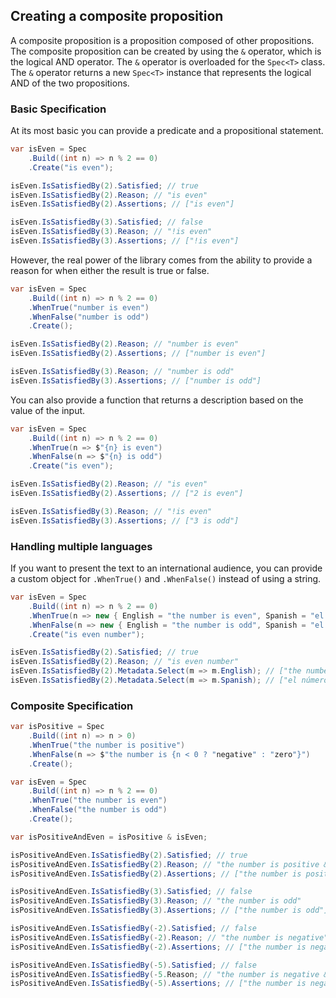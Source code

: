 ﻿## Creating a composite proposition

A composite proposition is a proposition composed of other propositions. The composite proposition can
be created by using the `&` operator, which is the logical AND operator. The `&` operator is overloaded for
the `Spec<T>` class. The `&` operator returns a new `Spec<T>` instance that represents the logical AND of the two
propositions.

### Basic Specification

At its most basic you can provide a predicate and a propositional statement.

```csharp
var isEven = Spec
    .Build((int n) => n % 2 == 0)
    .Create("is even");

isEven.IsSatisfiedBy(2).Satisfied; // true
isEven.IsSatisfiedBy(2).Reason; // "is even"
isEven.IsSatisfiedBy(2).Assertions; // ["is even"]

isEven.IsSatisfiedBy(3).Satisfied; // false
isEven.IsSatisfiedBy(3).Reason; // "!is even"
isEven.IsSatisfiedBy(3).Assertions; // ["!is even"]
```

However, the real power of the library comes from the ability to provide a reason for when either the result is true or
false.

```csharp
var isEven = Spec
    .Build((int n) => n % 2 == 0)
    .WhenTrue("number is even")
    .WhenFalse("number is odd")
    .Create();

isEven.IsSatisfiedBy(2).Reason; // "number is even"
isEven.IsSatisfiedBy(2).Assertions; // ["number is even"]

isEven.IsSatisfiedBy(3).Reason; // "number is odd"
isEven.IsSatisfiedBy(3).Assertions; // ["number is odd"]
```

You can also provide a function that returns a description based on the value of the input.

```csharp
var isEven = Spec
    .Build((int n) => n % 2 == 0)
    .WhenTrue(n => $"{n} is even")
    .WhenFalse(n => $"{n} is odd")
    .Create("is even");

isEven.IsSatisfiedBy(2).Reason; // "is even"
isEven.IsSatisfiedBy(2).Assertions; // ["2 is even"]

isEven.IsSatisfiedBy(3).Reason; // "!is even"
isEven.IsSatisfiedBy(3).Assertions; // ["3 is odd"]
```

### Handling multiple languages

If you want to present the text to an international audience, you can provide a custom object for `.WhenTrue()` and
`.WhenFalse()` instead of using a string.

```csharp
var isEven = Spec
    .Build((int n) => n % 2 == 0)
    .WhenTrue(n => new { English = "the number is even", Spanish = "el número es par" })
    .WhenFalse(n => new { English = "the number is odd", Spanish = "el número es impar" })
    .Create("is even number");

isEven.IsSatisfiedBy(2).Satisfied; // true
isEven.IsSatisfiedBy(2).Reason; // "is even number"
isEven.IsSatisfiedBy(2).Metadata.Select(m => m.English); // ["the number is even"]
isEven.IsSatisfiedBy(2).Metadata.Select(m => m.Spanish); // ["el número es par"]
```
### Composite Specification
```csharp
var isPositive = Spec
    .Build((int n) => n > 0)
    .WhenTrue("the number is positive")
    .WhenFalse(n => $"the number is {n < 0 ? "negative" : "zero"}")
    .Create();

var isEven = Spec
    .Build((int n) => n % 2 == 0)
    .WhenTrue("the number is even")
    .WhenFalse("the number is odd")
    .Create(); 

var isPositiveAndEven = isPositive & isEven;

isPositiveAndEven.IsSatisfiedBy(2).Satisfied; // true
isPositiveAndEven.IsSatisfiedBy(2).Reason; // "the number is positive & the number is even"
isPositiveAndEven.IsSatisfiedBy(2).Assertions; // ["the number is positive", "the number is even"]

isPositiveAndEven.IsSatisfiedBy(3).Satisfied; // false
isPositiveAndEven.IsSatisfiedBy(3).Reason; // "the number is odd"
isPositiveAndEven.IsSatisfiedBy(3).Assertions; // ["the number is odd"]

isPositiveAndEven.IsSatisfiedBy(-2).Satisfied; // false
isPositiveAndEven.IsSatisfiedBy(-2).Reason; // "the number is negative"
isPositiveAndEven.IsSatisfiedBy(-2).Assertions; // ["the number is negative"]

isPositiveAndEven.IsSatisfiedBy(-5).Satisfied; // false
isPositiveAndEven.IsSatisfiedBy(-5.Reason; // "the number is negative & the number is odd"
isPositiveAndEven.IsSatisfiedBy(-5).Assertions; // ["the number is negative", "the number is odd"]
```


